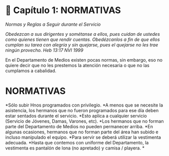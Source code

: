 # 📖 Capítulo 1: NORMATIVAS
*Normas y Reglas a Seguir durante el Servicio*

*Obedezcan a sus dirigentes y sométanse a ellos, pues cuidan de ustedes como quienes tienen que rendir cuentas. Obedézcanlos a fin de que ellos cumplan su tarea con alegría y sin quejarse, pues el quejarse no les trae ningún provecho.
Heb 13:17 NVI 1999*

En el Departamento de Medios existen pocas normas, sin embargo, eso no quiere decir que no les prestemos la atención necesaria o que no las cumplamos a cabalidad.

# NORMATIVAS
*Sólo subir Hnos programados con privilegio.
  *A menos que se necesite la asistencia, los hermanos que no fueron programados para ese día deben estar sentados durante el servicio.
    *Esto aplica a cualquier servicio (Servicio de Jóvenes, Damas, Varones, etc).
  *Los hermanos que no forman parte del Departamento de Medios no pueden permanecer arriba.
    *En algunas ocasiones, hermanos que no forman parte del área han subido e incluso manipulado el equipo.
*Para servir se deberá utilizar la vestimenta adecuada.
  *Hasta que contemos con uniforme del Departamento, la vestimenta es pantalón de lona (no apretado) y camisa / playera.
*

